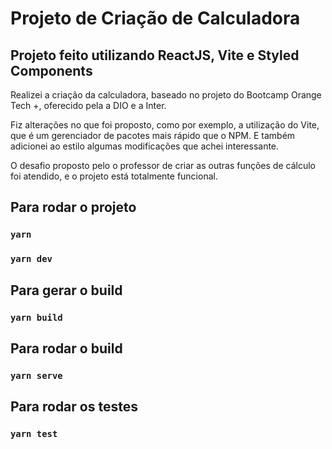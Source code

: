 # Projeto de Criação de Calculadora

## Projeto feito utilizando ReactJS, Vite e Styled Components

Realizei a criação da calculadora, baseado no projeto do Bootcamp Orange Tech +, oferecido pela a DIO e a Inter.

Fiz alterações no que foi proposto, como por exemplo, a utilização do Vite, que é um gerenciador de pacotes mais rápido que o NPM. E também adicionei ao estilo algumas modificações que achei interessante.

O desafio proposto pelo o professor de criar as outras funções de cálculo foi atendido, e o projeto está totalmente funcional.

## Para rodar o projeto

### `yarn`

### `yarn dev`

## Para gerar o build

### `yarn build`

## Para rodar o build

### `yarn serve`

## Para rodar os testes

### `yarn test`


